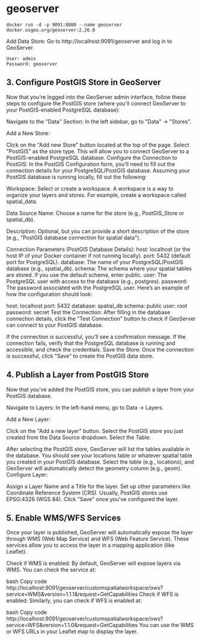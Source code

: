 # geoserver


```SHELL
docker run -d -p 9091:8080 --name geoserver docker.osgeo.org/geoserver:2.26.0
```

Add Data Store:
Go to http://localhost:9091/geoserver and log in to GeoServer.


```SHELL
User: admin
Password: geoserver
```

## 3. Configure PostGIS Store in GeoServer
Now that you're logged into the GeoServer admin interface, follow these steps to configure the PostGIS store (where you'll connect GeoServer to your PostGIS-enabled PostgreSQL database):

Navigate to the "Data" Section: In the left sidebar, go to "Data" → "Stores".

Add a New Store:

Click on the "Add new Store" button located at the top of the page.
Select "PostGIS" as the store type. This will allow you to connect GeoServer to a PostGIS-enabled PostgreSQL database.
Configure the Connection to PostGIS: In the PostGIS Configuration form, you’ll need to fill out the connection details for your PostgreSQL/PostGIS database. Assuming your PostGIS database is running locally, fill out the following:

Workspace: Select or create a workspace. A workspace is a way to organize your layers and stores. For example, create a workspace called spatial_data.

Data Source Name: Choose a name for the store (e.g., PostGIS_Store or spatial_db).

Description: Optional, but you can provide a short description of the store (e.g., "PostGIS database connection for spatial data").

Connection Parameters (PostGIS Database Details):
host: localhost (or the host IP of your Docker container if not running locally).
port: 5432 (default port for PostgreSQL).
database: The name of your PostgreSQL/PostGIS database (e.g., spatial_db).
schema: The schema where your spatial tables are stored. If you use the default schema, enter public.
user: The PostgreSQL user with access to the database (e.g., postgres).
password: The password associated with the PostgreSQL user.
Here’s an example of how the configuration should look:

host: localhost
port: 5432
database: spatial_db
schema: public
user: root
password: secret
Test the Connection: After filling in the database connection details, click the "Test Connection" button to check if GeoServer can connect to your PostGIS database.

If the connection is successful, you'll see a confirmation message.
If the connection fails, verify that the PostgreSQL database is running and accessible, and check the credentials.
Save the Store: Once the connection is successful, click "Save" to create the PostGIS data store.



## 4. Publish a Layer from PostGIS Store
Now that you’ve added the PostGIS store, you can publish a layer from your PostGIS database.

Navigate to Layers: In the left-hand menu, go to Data → Layers.

Add a New Layer:

Click on the "Add a new layer" button.
Select the PostGIS store you just created from the Data Source dropdown.
Select the Table:

After selecting the PostGIS store, GeoServer will list the tables available in the database. You should see your locations table or whatever spatial table you created in your PostGIS database.
Select the table (e.g., locations), and GeoServer will automatically detect the geometry column (e.g., geom).
Configure Layer:

Assign a Layer Name and a Title for the layer.
Set up other parameters like Coordinate Reference System (CRS). Usually, PostGIS stores use EPSG:4326 (WGS 84).
Click "Save" once you've configured the layer.





## 5. Enable WMS/WFS Services
Once your layer is published, GeoServer will automatically expose the layer through WMS (Web Map Service) and WFS (Web Feature Service). These services allow you to access the layer in a mapping application (like Leaflet).

Check if WMS is enabled: By default, GeoServer will expose layers via WMS. You can check the service at:

bash
Copy code
http://localhost:9091/geoserver/customspatialworkspace/ows?service=WMS&version=1.1.1&request=GetCapabilities
Check if WFS is enabled: Similarly, you can check if WFS is enabled at:

bash
Copy code
http://localhost:9091/geoserver/customspatialworkspace/ows?service=WFS&version=1.1.0&request=GetCapabilities
You can use the WMS or WFS URLs in your Leaflet map to display the layer.




